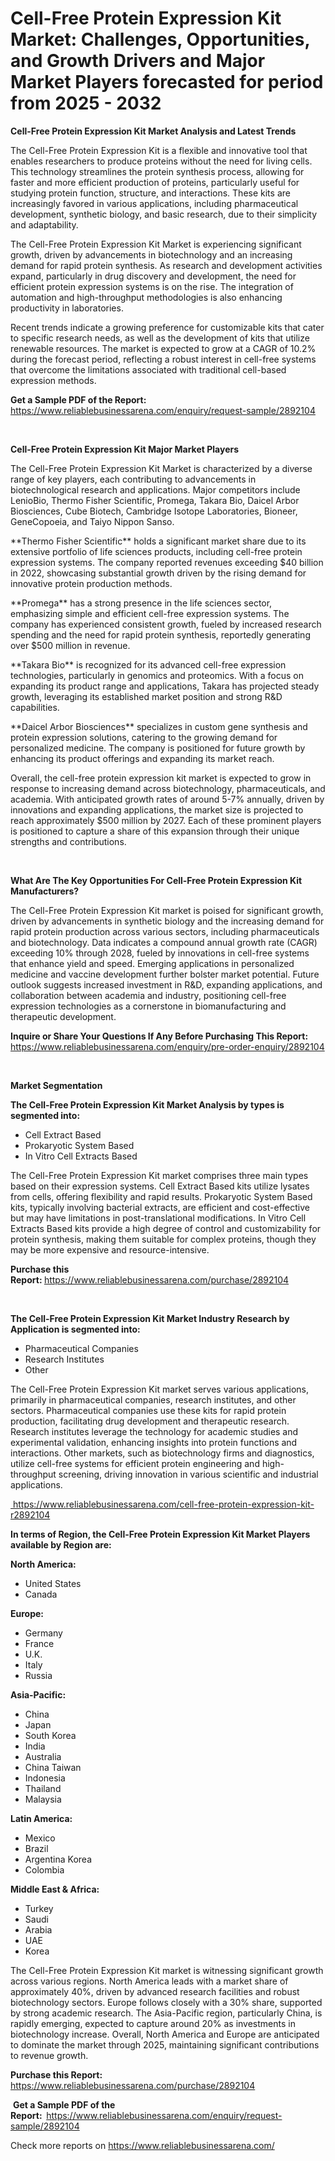 <p><h1>Cell-Free Protein Expression Kit Market: Challenges, Opportunities, and Growth Drivers and Major Market Players forecasted for period from 2025 - 2032</h1></p><p><strong>Cell-Free Protein Expression Kit Market Analysis and Latest Trends</strong></p>
<p><p>The Cell-Free Protein Expression Kit is a flexible and innovative tool that enables researchers to produce proteins without the need for living cells. This technology streamlines the protein synthesis process, allowing for faster and more efficient production of proteins, particularly useful for studying protein function, structure, and interactions. These kits are increasingly favored in various applications, including pharmaceutical development, synthetic biology, and basic research, due to their simplicity and adaptability.</p><p>The Cell-Free Protein Expression Kit Market is experiencing significant growth, driven by advancements in biotechnology and an increasing demand for rapid protein synthesis. As research and development activities expand, particularly in drug discovery and development, the need for efficient protein expression systems is on the rise. The integration of automation and high-throughput methodologies is also enhancing productivity in laboratories.</p><p>Recent trends indicate a growing preference for customizable kits that cater to specific research needs, as well as the development of kits that utilize renewable resources. The market is expected to grow at a CAGR of 10.2% during the forecast period, reflecting a robust interest in cell-free systems that overcome the limitations associated with traditional cell-based expression methods.</p></p>
<p><strong>Get a Sample PDF of the Report:&nbsp;</strong> <a href="https://www.reliablebusinessarena.com/enquiry/request-sample/2892104?utm_campaign=2529&utm_medium=2&utm_source=Github&utm_content=ia&utm_term=15032025&utm_id=cell-free-protein-expression-kit">https://www.reliablebusinessarena.com/enquiry/request-sample/2892104</a></p>
<p>&nbsp;</p>
<p><strong>Cell-Free Protein Expression Kit Major Market Players</strong></p>
<p><p>The Cell-Free Protein Expression Kit Market is characterized by a diverse range of key players, each contributing to advancements in biotechnological research and applications. Major competitors include LenioBio, Thermo Fisher Scientific, Promega, Takara Bio, Daicel Arbor Biosciences, Cube Biotech, Cambridge Isotope Laboratories, Bioneer, GeneCopoeia, and Taiyo Nippon Sanso.</p><p>**Thermo Fisher Scientific** holds a significant market share due to its extensive portfolio of life sciences products, including cell-free protein expression systems. The company reported revenues exceeding $40 billion in 2022, showcasing substantial growth driven by the rising demand for innovative protein production methods.</p><p>**Promega** has a strong presence in the life sciences sector, emphasizing simple and efficient cell-free expression systems. The company has experienced consistent growth, fueled by increased research spending and the need for rapid protein synthesis, reportedly generating over $500 million in revenue.</p><p>**Takara Bio** is recognized for its advanced cell-free expression technologies, particularly in genomics and proteomics. With a focus on expanding its product range and applications, Takara has projected steady growth, leveraging its established market position and strong R&D capabilities.</p><p>**Daicel Arbor Biosciences** specializes in custom gene synthesis and protein expression solutions, catering to the growing demand for personalized medicine. The company is positioned for future growth by enhancing its product offerings and expanding its market reach.</p><p>Overall, the cell-free protein expression kit market is expected to grow in response to increasing demand across biotechnology, pharmaceuticals, and academia. With anticipated growth rates of around 5-7% annually, driven by innovations and expanding applications, the market size is projected to reach approximately $500 million by 2027. Each of these prominent players is positioned to capture a share of this expansion through their unique strengths and contributions.</p></p>
<p>&nbsp;</p>
<p><strong>What Are The Key Opportunities For Cell-Free Protein Expression Kit Manufacturers?</strong></p>
<p><p>The Cell-Free Protein Expression Kit market is poised for significant growth, driven by advancements in synthetic biology and the increasing demand for rapid protein production across various sectors, including pharmaceuticals and biotechnology. Data indicates a compound annual growth rate (CAGR) exceeding 10% through 2028, fueled by innovations in cell-free systems that enhance yield and speed. Emerging applications in personalized medicine and vaccine development further bolster market potential. Future outlook suggests increased investment in R&D, expanding applications, and collaboration between academia and industry, positioning cell-free expression technologies as a cornerstone in biomanufacturing and therapeutic development.</p></p>
<p><strong>Inquire or Share Your Questions If Any Before Purchasing This Report:</strong> <a href="https://www.reliablebusinessarena.com/enquiry/pre-order-enquiry/2892104?utm_campaign=2529&utm_medium=2&utm_source=Github&utm_content=ia&utm_term=15032025&utm_id=cell-free-protein-expression-kit">https://www.reliablebusinessarena.com/enquiry/pre-order-enquiry/2892104</a></p>
<p>&nbsp;</p>
<p><strong>Market Segmentation</strong></p>
<p><strong>The Cell-Free Protein Expression Kit Market Analysis by types is segmented into:</strong></p>
<p><ul><li>Cell Extract Based</li><li>Prokaryotic System Based</li><li>In Vitro Cell Extracts Based</li></ul></p>
<p><p>The Cell-Free Protein Expression Kit market comprises three main types based on their expression systems. Cell Extract Based kits utilize lysates from cells, offering flexibility and rapid results. Prokaryotic System Based kits, typically involving bacterial extracts, are efficient and cost-effective but may have limitations in post-translational modifications. In Vitro Cell Extracts Based kits provide a high degree of control and customizability for protein synthesis, making them suitable for complex proteins, though they may be more expensive and resource-intensive.</p></p>
<p><strong>Purchase this Report:&nbsp;</strong><a href="https://www.reliablebusinessarena.com/purchase/2892104?utm_campaign=2529&utm_medium=2&utm_source=Github&utm_content=ia&utm_term=15032025&utm_id=cell-free-protein-expression-kit">https://www.reliablebusinessarena.com/purchase/2892104</a></p>
<p>&nbsp;</p>
<p><strong>The Cell-Free Protein Expression Kit Market Industry Research by Application is segmented into:</strong></p>
<p><ul><li>Pharmaceutical Companies</li><li>Research Institutes</li><li>Other</li></ul></p>
<p><p>The Cell-Free Protein Expression Kit market serves various applications, primarily in pharmaceutical companies, research institutes, and other sectors. Pharmaceutical companies use these kits for rapid protein production, facilitating drug development and therapeutic research. Research institutes leverage the technology for academic studies and experimental validation, enhancing insights into protein functions and interactions. Other markets, such as biotechnology firms and diagnostics, utilize cell-free systems for efficient protein engineering and high-throughput screening, driving innovation in various scientific and industrial applications.</p></p>
<p><a href="https://www.reliablebusinessarena.com/cell-free-protein-expression-kit-r2892104?utm_campaign=2529&utm_medium=2&utm_source=Github&utm_content=ia&utm_term=15032025&utm_id=cell-free-protein-expression-kit">&nbsp;https://www.reliablebusinessarena.com/cell-free-protein-expression-kit-r2892104</a></p>
<p><strong>In terms of Region, the Cell-Free Protein Expression Kit Market Players available by Region are:</strong></p>
<p>
    <p> <strong> North America: </strong>
        <ul>
            <li>United States</li>
            <li>Canada</li>
        </ul>
        </p> 
    <p> <strong> Europe: </strong>
        <ul>
            <li>Germany</li>
            <li>France</li>
            <li>U.K.</li>
            <li>Italy</li>
            <li>Russia</li>
        </ul>
        </p> 
    <p> <strong> Asia-Pacific: </strong>
        <ul>
            <li>China</li>
            <li>Japan</li>
            <li>South Korea</li>
            <li>India</li>
            <li>Australia</li>
            <li>China Taiwan</li>
            <li>Indonesia</li>
            <li>Thailand</li>
            <li>Malaysia</li>
        </ul>
        </p> 
    <p> <strong> Latin America: </strong>
        <ul>
            <li>Mexico</li>
            <li>Brazil</li>
            <li>Argentina Korea</li>
            <li>Colombia</li>
        </ul>
        </p> 
    <p> <strong> Middle East & Africa: </strong>
        <ul>
            <li>Turkey</li>
            <li>Saudi</li>
            <li>Arabia</li>
            <li>UAE</li>
            <li>Korea</li>
        </ul>
    </p>
    </p>
<p><p>The Cell-Free Protein Expression Kit market is witnessing significant growth across various regions. North America leads with a market share of approximately 40%, driven by advanced research facilities and robust biotechnology sectors. Europe follows closely with a 30% share, supported by strong academic research. The Asia-Pacific region, particularly China, is rapidly emerging, expected to capture around 20% as investments in biotechnology increase. Overall, North America and Europe are anticipated to dominate the market through 2025, maintaining significant contributions to revenue growth.</p></p>
<p><strong>Purchase this Report: </strong><a href="https://www.reliablebusinessarena.com/purchase/2892104?utm_campaign=2529&utm_medium=2&utm_source=Github&utm_content=ia&utm_term=15032025&utm_id=cell-free-protein-expression-kit">https://www.reliablebusinessarena.com/purchase/2892104</a></p>
<p>&nbsp;<strong>Get a Sample PDF of the Report:&nbsp;&nbsp;</strong><a href="https://www.reliablebusinessarena.com/enquiry/request-sample/2892104?utm_campaign=2529&utm_medium=2&utm_source=Github&utm_content=ia&utm_term=15032025&utm_id=cell-free-protein-expression-kit">https://www.reliablebusinessarena.com/enquiry/request-sample/2892104</a></p>
<p><strong></strong></p>
<p>Check more reports on <a href="https://www.reliablebusinessarena.com/?utm_campaign=2529&utm_medium=2&utm_source=Github&utm_content=ia&utm_term=15032025&utm_id=cell-free-protein-expression-kit">https://www.reliablebusinessarena.com/</a></p>